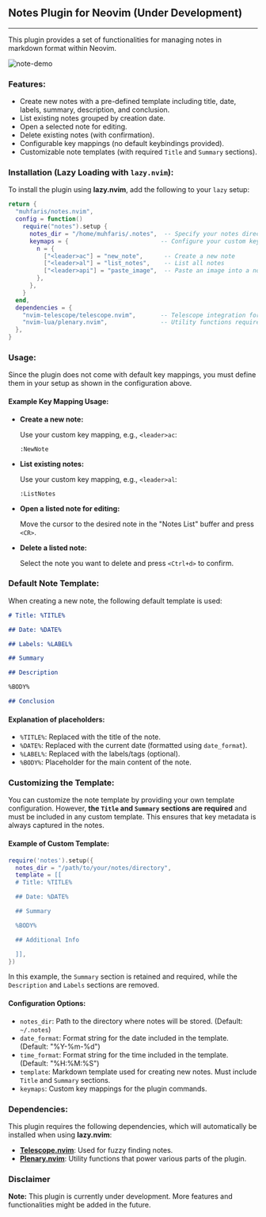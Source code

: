 ## Notes Plugin for Neovim (Under Development)

---

This plugin provides a set of functionalities for managing notes in markdown format within Neovim.

![note-demo](https://github.com/user-attachments/assets/62c4bfaa-5a9b-459a-ab5a-06bae2d8c1c8)

### Features:

- Create new notes with a pre-defined template including title, date, labels, summary, description, and conclusion.
- List existing notes grouped by creation date.
- Open a selected note for editing.
- Delete existing notes (with confirmation).
- Configurable key mappings (no default keybindings provided).
- Customizable note templates (with required `Title` and `Summary` sections).

### Installation (Lazy Loading with `lazy.nvim`):

To install the plugin using **lazy.nvim**, add the following to your `lazy` setup:

```lua
return {
  "muhfaris/notes.nvim",
  config = function()
    require("notes").setup {
      notes_dir = "/home/muhfaris/.notes",  -- Specify your notes directory
      keymaps = {                          -- Configure your custom key mappings
        n = {
          ["<leader>ac"] = "new_note",      -- Create a new note
          ["<leader>al"] = "list_notes",    -- List all notes
          ["<leader>api"] = "paste_image",  -- Paste an image into a note
        },
      },
    }
  end,
  dependencies = {
    "nvim-telescope/telescope.nvim",       -- Telescope integration for fuzzy finding notes
    "nvim-lua/plenary.nvim",               -- Utility functions required by the plugin
  },
}
```

### Usage:

Since the plugin does not come with default key mappings, you must define them in your setup as shown in the configuration above.

#### Example Key Mapping Usage:

- **Create a new note:**

  Use your custom key mapping, e.g., `<leader>ac`:

  ```
  :NewNote
  ```

- **List existing notes:**

  Use your custom key mapping, e.g., `<leader>al`:

  ```
  :ListNotes
  ```

- **Open a listed note for editing:**

  Move the cursor to the desired note in the "Notes List" buffer and press `<CR>`.

- **Delete a listed note:**

  Select the note you want to delete and press `<Ctrl+d>` to confirm.

### Default Note Template:

When creating a new note, the following default template is used:

```markdown
# Title: %TITLE%

## Date: %DATE%

## Labels: %LABEL%

## Summary

## Description

%BODY%

## Conclusion
```

#### Explanation of placeholders:

- `%TITLE%`: Replaced with the title of the note.
- `%DATE%`: Replaced with the current date (formatted using `date_format`).
- `%LABEL%`: Replaced with the labels/tags (optional).
- `%BODY%`: Placeholder for the main content of the note.

### Customizing the Template:

You can customize the note template by providing your own template configuration. However, **the `Title` and `Summary` sections are required** and must be included in any custom template. This ensures that key metadata is always captured in the notes.

#### Example of Custom Template:

```lua
require('notes').setup({
  notes_dir = "/path/to/your/notes/directory",
  template = [[
  # Title: %TITLE%

  ## Date: %DATE%

  ## Summary

  %BODY%

  ## Additional Info

  ]],
})
```

In this example, the `Summary` section is retained and required, while the `Description` and `Labels` sections are removed.

#### Configuration Options:

- `notes_dir`: Path to the directory where notes will be stored. (Default: `~/.notes`)
- `date_format`: Format string for the date included in the template. (Default: "%Y-%m-%d")
- `time_format`: Format string for the time included in the template. (Default: "%H:%M:%S")
- `template`: Markdown template used for creating new notes. Must include `Title` and `Summary` sections.
- `keymaps`: Custom key mappings for the plugin commands.

### Dependencies:

This plugin requires the following dependencies, which will automatically be installed when using **lazy.nvim**:

- **[Telescope.nvim](https://github.com/nvim-telescope/telescope.nvim)**: Used for fuzzy finding notes.
- **[Plenary.nvim](https://github.com/nvim-lua/plenary.nvim)**: Utility functions that power various parts of the plugin.

### Disclaimer

**Note:** This plugin is currently under development. More features and functionalities might be added in the future.
